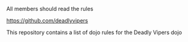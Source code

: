 All members should read the rules

https://github.com/deadlyvipers

This repository contains a list of dojo rules for the Deadly Vipers dojo

